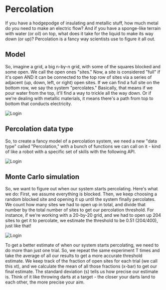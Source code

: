 # Percolation

If you have a hodgepodge of insulating and metallic stuff, how much metal do you need to make an electric flow? 
And if you have a sponge-like terrain with water (or oil) on top, what does it take for the liquid to make its way down (or up)? 
Percolation is a fancy way scientists use to figure it all out.

## Model

So, imagine a grid, a big n-by-n grid, with some of the squares blocked and some open. We call the open ones "sites." 
Now, a site is considered "full" if it's open AND it can be connected to the top row of sites via a series of adjacent (up, down, left, or right) 
open sites. If we can find a full site on the bottom row, we say the system "percolates." Basically, that means if we pour water from the top, 
it'll find a way to trickle all the way down. Or if we're dealing with metallic materials, it means there's a path from top to bottom that conducts electricity.
 
![Login](https://github.com/Shubhamg369/Private/blob/main/Screenshot%202023-02-27%20at%2010.21.00%20AM.png?raw=true)
 
## Percolation data type
So, to create a fancy model of a percolation system, we need a new "data type" called "Percolation," with a bunch of functions we can call on it - kind of like a robot with a specific set of skills with the following API.

![Login](https://github.com/Shubhamg369/Private/blob/main/Screenshot%202023-02-27%20at%2010.21.24%20AM.png?raw=true)

## Monte Carlo simulation
So, we want to figure out when our system starts percolating. Here's what we do: First, we assume everything is blocked. 
Then, we keep choosing a random blocked site and opening it up until the system finally percolates. 
We count how many sites we had to open up in total, and divide that number by the total number of sites to get our percolation threshold. 
For instance, if we're working with a 20-by-20 grid, and we had to open up 204 sites to get it to percolate, we estimate the threshold to be 0.51 (204/400), just like that!

![Login](https://github.com/Shubhamg369/Private/blob/main/Screenshot%202023-02-27%20at%2010.22.36%20AM.png?raw=true)

To get a better estimate of when our system starts percolating, we need to do more than just one trial. 
So, we repeat the same experiment T times and take the average of all our results to get a more accurate threshold estimate. 
We keep track of the fraction of open sites for each trial (we call this xt), and we calculate the mean of all those fractions (x-bar) to get our final estimate. 
The standard deviation (s) tells us how precise our estimate is. Think of it like throwing darts at a target - the closer your darts land to each other, the more precise your aim.


